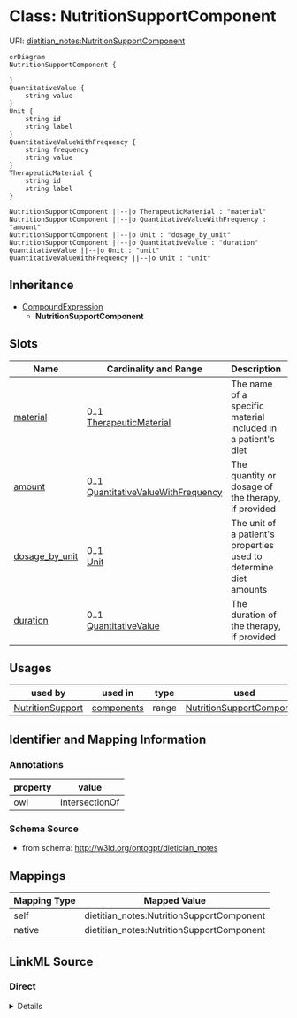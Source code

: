 

# Class: NutritionSupportComponent



URI: [dietitian_notes:NutritionSupportComponent](dietitian_notes:NutritionSupportComponent)



```mermaid
erDiagram
NutritionSupportComponent {

}
QuantitativeValue {
    string value  
}
Unit {
    string id  
    string label  
}
QuantitativeValueWithFrequency {
    string frequency  
    string value  
}
TherapeuticMaterial {
    string id  
    string label  
}

NutritionSupportComponent ||--|o TherapeuticMaterial : "material"
NutritionSupportComponent ||--|o QuantitativeValueWithFrequency : "amount"
NutritionSupportComponent ||--|o Unit : "dosage_by_unit"
NutritionSupportComponent ||--|o QuantitativeValue : "duration"
QuantitativeValue ||--|o Unit : "unit"
QuantitativeValueWithFrequency ||--|o Unit : "unit"

```




## Inheritance
* [CompoundExpression](CompoundExpression.md)
    * **NutritionSupportComponent**



## Slots

| Name | Cardinality and Range | Description | Inheritance |
| ---  | --- | --- | --- |
| [material](material.md) | 0..1 <br/> [TherapeuticMaterial](TherapeuticMaterial.md) | The name of a specific material included in a patient's diet | direct |
| [amount](amount.md) | 0..1 <br/> [QuantitativeValueWithFrequency](QuantitativeValueWithFrequency.md) | The quantity or dosage of the therapy, if provided | direct |
| [dosage_by_unit](dosage_by_unit.md) | 0..1 <br/> [Unit](Unit.md) | The unit of a patient's properties used to determine diet amounts | direct |
| [duration](duration.md) | 0..1 <br/> [QuantitativeValue](QuantitativeValue.md) | The duration of the therapy, if provided | direct |





## Usages

| used by | used in | type | used |
| ---  | --- | --- | --- |
| [NutritionSupport](NutritionSupport.md) | [components](components.md) | range | [NutritionSupportComponent](NutritionSupportComponent.md) |






## Identifier and Mapping Information





### Annotations

| property | value |
| --- | --- |
| owl | IntersectionOf |



### Schema Source


* from schema: http://w3id.org/ontogpt/dietician_notes




## Mappings

| Mapping Type | Mapped Value |
| ---  | ---  |
| self | dietitian_notes:NutritionSupportComponent |
| native | dietitian_notes:NutritionSupportComponent |







## LinkML Source

<!-- TODO: investigate https://stackoverflow.com/questions/37606292/how-to-create-tabbed-code-blocks-in-mkdocs-or-sphinx -->

### Direct

<details>
```yaml
name: NutritionSupportComponent
annotations:
  owl:
    tag: owl
    value: IntersectionOf
from_schema: http://w3id.org/ontogpt/dietician_notes
is_a: CompoundExpression
attributes:
  material:
    name: material
    description: The name of a specific material included in a patient's diet.
    from_schema: http://w3id.org/ontogpt/dietician_notes
    rank: 1000
    domain_of:
    - NutritionSupportComponent
    range: TherapeuticMaterial
  amount:
    name: amount
    description: The quantity or dosage of the therapy, if provided. May include a
      frequency. N/A if not provided.
    from_schema: http://w3id.org/ontogpt/dietician_notes
    domain_of:
    - DietSupplementation
    - NutritionSupportComponent
    - DrugTherapy
    range: QuantitativeValueWithFrequency
  dosage_by_unit:
    name: dosage_by_unit
    description: The unit of a patient's properties used to determine diet amounts.
      Often "kilogram". N/A if not provided.
    from_schema: http://w3id.org/ontogpt/dietician_notes
    domain_of:
    - DietSupplementation
    - NutritionSupportComponent
    - DrugTherapy
    range: Unit
  duration:
    name: duration
    description: The duration of the therapy, if provided. N/A if not provided.
    from_schema: http://w3id.org/ontogpt/dietician_notes
    domain_of:
    - DietSupplementation
    - NutritionSupportComponent
    - DrugTherapy
    range: QuantitativeValue

```
</details>

### Induced

<details>
```yaml
name: NutritionSupportComponent
annotations:
  owl:
    tag: owl
    value: IntersectionOf
from_schema: http://w3id.org/ontogpt/dietician_notes
is_a: CompoundExpression
attributes:
  material:
    name: material
    description: The name of a specific material included in a patient's diet.
    from_schema: http://w3id.org/ontogpt/dietician_notes
    rank: 1000
    alias: material
    owner: NutritionSupportComponent
    domain_of:
    - NutritionSupportComponent
    range: TherapeuticMaterial
  amount:
    name: amount
    description: The quantity or dosage of the therapy, if provided. May include a
      frequency. N/A if not provided.
    from_schema: http://w3id.org/ontogpt/dietician_notes
    alias: amount
    owner: NutritionSupportComponent
    domain_of:
    - DietSupplementation
    - NutritionSupportComponent
    - DrugTherapy
    range: QuantitativeValueWithFrequency
  dosage_by_unit:
    name: dosage_by_unit
    description: The unit of a patient's properties used to determine diet amounts.
      Often "kilogram". N/A if not provided.
    from_schema: http://w3id.org/ontogpt/dietician_notes
    alias: dosage_by_unit
    owner: NutritionSupportComponent
    domain_of:
    - DietSupplementation
    - NutritionSupportComponent
    - DrugTherapy
    range: Unit
  duration:
    name: duration
    description: The duration of the therapy, if provided. N/A if not provided.
    from_schema: http://w3id.org/ontogpt/dietician_notes
    alias: duration
    owner: NutritionSupportComponent
    domain_of:
    - DietSupplementation
    - NutritionSupportComponent
    - DrugTherapy
    range: QuantitativeValue

```
</details>